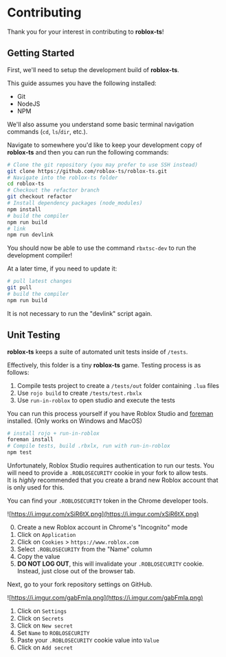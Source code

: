 # Contributing

Thank you for your interest in contributing to **roblox-ts**!

## Getting Started

First, we'll need to setup the development build of **roblox-ts**.

This guide assumes you have the following installed:

-   Git
-   NodeJS
-   NPM

We'll also assume you understand some basic terminal navigation commands (`cd`, `ls`/`dir`, etc.).

Navigate to somewhere you'd like to keep your development copy of **roblox-ts** and then you can run the following commands:

```sh
# Clone the git repository (you may prefer to use SSH instead)
git clone https://github.com/roblox-ts/roblox-ts.git
# Navigate into the roblox-ts folder
cd roblox-ts
# Checkout the refactor branch
git checkout refactor
# Install dependency packages (node_modules)
npm install
# build the compiler
npm run build
# link
npm run devlink
```

You should now be able to use the command `rbxtsc-dev` to run the development compiler!

At a later time, if you need to update it:

```sh
# pull latest changes
git pull
# build the compiler
npm run build
```

It is not necessary to run the "devlink" script again.

## Unit Testing

**roblox-ts** keeps a suite of automated unit tests inside of `/tests`.

Effectively, this folder is a tiny **roblox-ts** game. Testing process is as follows:

1. Compile tests project to create a `/tests/out` folder containing `.lua` files
2. Use `rojo build` to create `/tests/test.rbxlx`
3. Use `run-in-roblox` to open studio and execute the tests

You can run this process yourself if you have Roblox Studio and [foreman](https://github.com/Roblox/foreman) installed. (Only works on Windows and MacOS)

```sh
# install rojo + run-in-roblox
foreman install
# Compile tests, build .rbxlx, run with run-in-roblox
npm test
```

Unfortunately, Roblox Studio requires authentication to run our tests. You will need to provide a `.ROBLOSECURITY` cookie in your fork to allow tests.\
It is _highly_ recommended that you create a brand new Roblox account that is only used for this.

You can find your `.ROBLOSECURITY` token in the Chrome developer tools.

![https://i.imgur.com/xSiR6tX.png](https://i.imgur.com/xSiR6tX.png)

0. Create a new Roblox account in Chrome's "Incognito" mode
1. Click on `Application`
1. Click on `Cookies` > `https://www.roblox.com`
1. Select `.ROBLOSECURITY` from the "Name" column
1. Copy the value
1. **DO NOT LOG OUT**, this will invalidate your `.ROBLOSECURITY` cookie. Instead, just close out of the browser tab.

Next, go to your fork repository settings on GitHub.

![https://i.imgur.com/gabFmIa.png](https://i.imgur.com/gabFmIa.png)

1. Click on `Settings`
2. Click on `Secrets`
3. Click on `New secret`
4. Set `Name` to `ROBLOSECURITY`
5. Paste your `.ROBLOSECURITY` cookie value into `Value`
6. Click on `Add secret`
